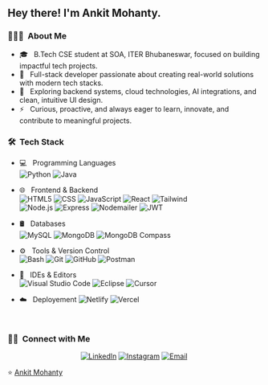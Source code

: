 
<h2> Hey there! I'm Ankit Mohanty.</h2>

<h3> 👨🏻‍💻 &nbsp;About Me </h3>

- 🎓 &nbsp; B.Tech CSE student at SOA, ITER Bhubaneswar, focused on building impactful tech projects.  
- 🤖 &nbsp; Full-stack developer passionate about creating real-world solutions with modern tech stacks.  
- 🌱 &nbsp; Exploring backend systems, cloud technologies, AI integrations, and clean, intuitive UI design.  
- ⚡ &nbsp; Curious, proactive, and always eager to learn, innovate, and contribute to meaningful projects.
<h3> 🛠 &nbsp;Tech Stack</h3>

- 💻 &nbsp; Programming Languages  
  ![Python](https://img.shields.io/badge/-Python-333333?style=flat&logo=python)
  ![Java](https://img.shields.io/badge/-Java-333333?style=flat&logo=Java&logoColor=007396)

- 🌐 &nbsp; Frontend & Backend  
  ![HTML5](https://img.shields.io/badge/-HTML5-333333?style=flat&logo=HTML5)
  ![CSS](https://img.shields.io/badge/-CSS-333333?style=flat&logo=CSS3&logoColor=1572B6)
  ![JavaScript](https://img.shields.io/badge/-JavaScript-333333?style=flat&logo=javascript)
  ![React](https://img.shields.io/badge/-React-333333?style=flat&logo=react)
  ![Tailwind](https://img.shields.io/badge/-Tailwind-333333?style=flat&logo=tailwind-css&logoColor=06B6D4)
  <br>
  ![Node.js](https://img.shields.io/badge/-Node.js-333333?style=flat&logo=node.js)
  ![Express](https://img.shields.io/badge/-Express-333333?style=flat&logo=express)
  ![Nodemailer](https://img.shields.io/badge/-Nodemailer-333333?style=flat&logo=nodemailer)
  ![JWT](https://img.shields.io/badge/-JWT-333333?style=flat&logo=jsonwebtokens)

- 🛢 &nbsp; Databases  
  ![MySQL](https://img.shields.io/badge/-MySQL-333333?style=flat&logo=mysql)
  ![MongoDB](https://img.shields.io/badge/-MongoDB-333333?style=flat&logo=mongodb)
  ![MongoDB Compass](https://img.shields.io/badge/-MongoDB_Compass-333333?style=flat&logo=mongodb)

- ⚙️ &nbsp; Tools & Version Control  
  ![Bash](https://img.shields.io/badge/-Bash-333333?style=flat&logo=gnu-bash)
  ![Git](https://img.shields.io/badge/-Git-333333?style=flat&logo=git)
  ![GitHub](https://img.shields.io/badge/-GitHub-333333?style=flat&logo=github)
  ![Postman](https://img.shields.io/badge/-Postman-333333?style=flat&logo=postman)

- 🔧 &nbsp; IDEs & Editors  
  ![Visual Studio Code](https://img.shields.io/badge/-VS%20Code-333333?style=flat&logo=visual-studio-code&logoColor=007ACC)
  ![Eclipse](https://img.shields.io/badge/-Eclipse-333333?style=flat&logo=eclipse-ide&logoColor=2C2255)
  ![Cursor](https://img.shields.io/badge/-Cursor-333333?style=flat&logo=cursor&logoColor=white)

- ☁️ &nbsp; Deployement
  ![Netlify](https://img.shields.io/badge/-Netlify-333333?style=flat&logo=netlify)
  ![Vercel](https://img.shields.io/badge/-Vercel-333333?style=flat&logo=vercel)


<br/>

<h3> 🤝🏻 &nbsp;Connect with Me </h3>

<p align="center">
<a href="https://www.linkedin.com/in/ankitmohanty-23dev"><img alt="LinkedIn" src="https://img.shields.io/badge/LinkedIn-Ankit%20Mohanty-blue?style=flat-square&logo=linkedin"></a>
<a href="https://www.instagram.com/being_an_k_it"><img alt="Instagram" src="https://img.shields.io/badge/Instagram-being__an__k__it-blue?style=flat-square&logo=instagram"></a>
<a href="mailto:ankitmsb760@gmail.com"><img alt="Email" src="https://img.shields.io/badge/Email-ankitmsb760@gmail.com-blue?style=flat-square&logo=gmail"></a>
</p>

⭐️ [Ankit Mohanty](https://github.com/Ankit-Mohanty-23/Ankit-Mohanty-23)
